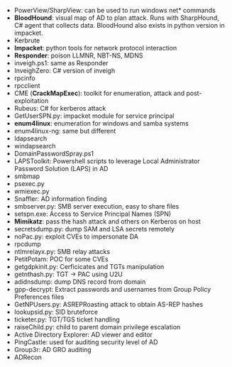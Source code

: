 - PowerView/SharpView: can be used to run windows net* commands
- **BloodHound**: visual map of AD to plan attack. Runs with SharpHound, C# agent that collects data. BloodHound also exists in python version in impacket.
- Kerbrute
- **Impacket**: python tools for network protocol interaction
- **Responder**: poison LLMNR, NBT-NS, MDNS
- inveigh.ps1: same as Responder
- InveighZero: C# version of inveigh
- rpcinfo
- rpcclient
- CME (**CrackMapExec**): toolkit for enumeration, attack and post-exploitation
- Rubeus: C# for kerberos attack
- GetUserSPN.py: impacket module for service principal
- **enum4linux**: enumeration for windows and samba systems
- enum4linux-ng: same but different
- ldapsearch
- windapsearch
- DomainPasswordSpray.ps1
- LAPSToolkit: Powershell scripts to leverage Local Administrator Password Solution (LAPS) in AD
- smbmap
- psexec.py
- wmiexec.py
- Snaffler: AD information finding
- smbserver.py: SMB server execution, easy to share files
- setspn.exe: Access to Service Principal Names (SPN)
- **Mimikatz**: pass the hash attack and others on Kerberos on host
- secretsdump.py: dump SAM and LSA secrets remotely
- noPac.py: exploit CVEs to impersonate DA
- rpcdump
- ntlmrelayx.py: SMB relay attacks
- PetitPotam: POC for some CVEs
- getgdpkinit.py: Cerficicates and TGTs manipulation
- getnthash.py: TGT -> PAC using U2U
- adidnsdump: dump DNS record from domain
- gpp-decrypt: Extract passwords and usernames from Group Policy Preferences files
- GetNPUsers.py: ASREPRoasting attack to obtain AS-REP hashes
- lookupsid.py: SID bruteforce
- ticketer.py: TGT/TGS ticket handling
- raiseChild.py: child to parent domain privilege escalation
- Active Directory Explorer: AD viewer and editor
- PingCastle: used for auditing security level of AD
- Group3r: AD GRO auditing
- ADRecon